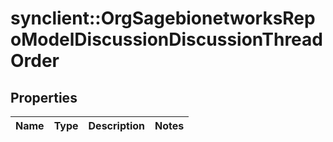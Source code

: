 # synclient::OrgSagebionetworksRepoModelDiscussionDiscussionThreadOrder


## Properties
Name | Type | Description | Notes
------------ | ------------- | ------------- | -------------



